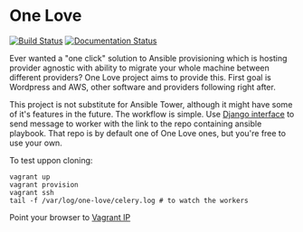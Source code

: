 One Love
========

[![Build Status](https://travis-ci.org/one-love/one-love.svg?branch=master)](https://travis-ci.org/one-love/one-love)
[![Documentation Status](https://readthedocs.org/projects/one-love/badge/?version=latest)](http://one-love.readthedocs.org/)

Ever wanted a "one click" solution to Ansible provisioning which is hosting
provider agnostic with ability to migrate your whole machine between different
providers? One Love project aims to provide this. First goal is Wordpress and
AWS, other software and providers following right after.

This project is not substitute for Ansible Tower, although it might have some
of it's features in the future. The workflow is simple. Use [Django interface](https://github.com/one-love/web) to send message to worker with the link to the repo containing ansible playbook. That repo is by default one of One Love ones, but
you're free to use your own.

To test uppon cloning:

    vagrant up
    vagrant provision
    vagrant ssh
    tail -f /var/log/one-love/celery.log # to watch the workers
    
Point your browser to [Vagrant IP](http://192.168.33.33/provision/)
